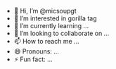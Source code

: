 - 👋 Hi, I’m @micsoupgt
- 👀 I’m interested in gorilla tag
- 🌱 I’m currently learning ...
- 💞️ I’m looking to collaborate on ...
- 📫 How to reach me ...
- 😄 Pronouns: ...
- ⚡ Fun fact: ...

<!---
micsoupgt/micsoupgt is a ✨ special ✨ repository because its `README.md` (this file) appears on your GitHub profile.
You can click the Preview link to take a look at your changes.
--->
